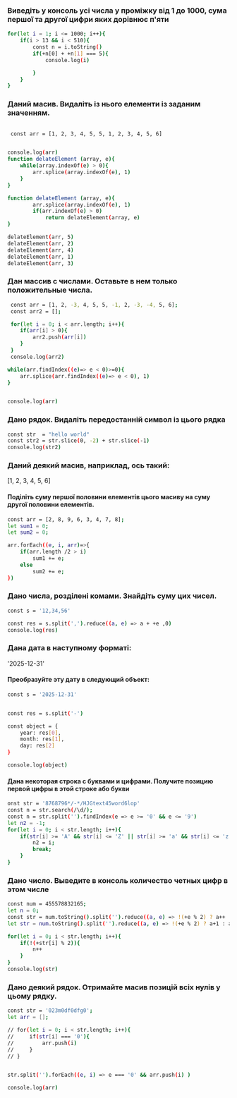 ### Виведіть у консоль усі числа у проміжку від 1 до 1000, сума першої та другої цифри яких дорівнює п'яти

```sh
for(let i = 1; i <= 1000; i++){
    if(i > 13 && i < 510){
        const n = i.toString()
        if(+n[0] + +n[1] === 5){
            console.log(i)

        }
    }
}
```
### Даний масив. Видаліть із нього елементи із заданим значенням.
```sh

 const arr = [1, 2, 3, 4, 5, 5, 1, 2, 3, 4, 5, 6]


console.log(arr)
function delateElement (array, e){
    while(array.indexOf(e) > 0){
        arr.splice(array.indexOf(e), 1)
    }
}

function delateElement (array, e){
        arr.splice(array.indexOf(e), 1)
        if(arr.indexOf(e) > 0) 
            return delateElement(array, e)
}

delateElement(arr, 5)
delateElement(arr, 2)
delateElement(arr, 4)
delateElement(arr, 1)
delateElement(arr, 3)
```

### Дан массив с числами. Оставьте в нем только положительные числа.
```sh
 const arr = [1, 2, -3, 4, 5, 5, -1, 2, -3, -4, 5, 6];
 const arr2 = [];

 for(let i = 0; i < arr.length; i++){
    if(arr[i] > 0){
        arr2.push(arr[i])
    }
 }
 console.log(arr2)

while(arr.findIndex((e)=> e < 0)>=0){
    arr.splice(arr.findIndex((e)=> e < 0), 1)
}


console.log(arr)
```
### Дано рядок. Видаліть передостанній символ із цього рядка
```sh
const str  = "hello world"
const str2 = str.slice(0, -2) + str.slice(-1)
console.log(str2)
```
### Даний деякий масив, наприклад, ось такий:
[1, 2, 3, 4, 5, 6]
#### Поділіть суму першої половини елементів цього масиву на суму другої половини елементів.
```sh
const arr = [2, 8, 9, 6, 3, 4, 7, 8];
let sum1 = 0;
let sum2 = 0;

arr.forEach((e, i, arr)=>{
    if(arr.length /2 > i)
        sum1 += e;
    else
        sum2 += e;
})
```
### Дано числа, розділені комами. Знайдіть суму цих чисел.
```sh
const s = '12,34,56'

const res = s.split(',').reduce((a, e) => a + +e ,0)
console.log(res)
```

### Дана дата в наступному форматі:
'2025-12-31'
#### Преобразуйте эту дату в следующий объект:
```sh
const s = '2025-12-31'


const res = s.split('-')

const object = {
    year: res[0],
    month: res[1],
    day: res[2]
}

console.log(object)
```
#### Дана некоторая строка с буквами и цифрами. Получите позицию первой цифры в этой строке або букви
```sh
onst str = '8768796*/-*/HJGtext45word6lop'
const n = str.search(/\d/);
const n = str.split('').findIndex(e => e >= '0' && e <= '9')
let n2 = -1;
for(let i = 0; i < str.length; i++){
    if(str[i] >= 'A' && str[i] <= 'Z' || str[i] >= 'a' && str[i] <= 'z'){
        n2 = i;
        break;
    }
}
```


### Дано число. Выведите в консоль количество четных цифр в этом числе

```sh
const num = 455578832165;
let n = 0;
const str = num.toString().split('').reduce((a, e) => !(+e % 2) ? a++ : a , 0)
let str = num.toString().split('').reduce((a, e) => !(+e % 2) ? a+1 : a , 0)

for(let i = 0; i < str.length; i++){
    if(!(+str[i] % 2)){
        n++
    }
}
console.log(str)
```
### Дано деякий рядок. Отримайте масив позицій всіх нулів у цьому рядку.
```sh
const str = '023m0df0dfg0';
let arr = [];

// for(let i = 0; i < str.length; i++){
//     if(str[i] === '0'){
//         arr.push(i)
//     }
// }


str.split('').forEach((e, i) => e === '0' && arr.push(i) )

console.log(arr)
```
